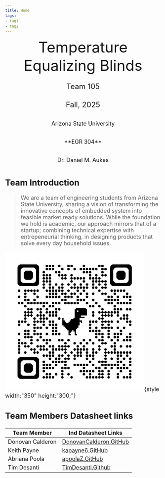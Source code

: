```yaml
---
title: Home
tags:
- tag1
- tag2
---
```

<center>
<font size="8">Temperature Equalizing Blinds<br>
<font size="5">Team 105<br>
 Fall, 2025<br>
<font size="4">Arizona State University<br>
**EGR 304**<br>
Dr. Daniel M. Aukes<br>
  

</center>

## Team Introduction

>    We are a team of engineering students from Arizona State University, sharing a vision of transforming the innovative concepts of embedded system into feasible market ready solutions. While the foundation we hold is academic, our approach mirrors that of a startup; combining technical expertise with entrepeneurial thinking, in designing products that solve every day household issues.<br>
>

![QR](https://raw.githubusercontent.com/EGR304-2025-F-105/Team105.github.io/refs/heads/main/docs/image/qrcode_egr304-2025-f-105.github.io.png){style width:"350" height:"300;"}



## Team Members Datasheet links

| **Team Member**        |**Ind Datasheet Links** |
| ---------------------- | -----------------------|
| Donovan Calderon               | [DonovanCalderon.GitHub](https://dcalde11.github.io//) |
| Keith Payne                | [kapayne6.GitHub](https://kapayne6.github.io/) |
| Abriana Poola                | [apoolaZ.GitHub](https://apoolaz.github.io) |
| Tim Desanti                | [TimDesanti.Github](https://github.com/TimDesanti/TimDesanti.github.io) |
